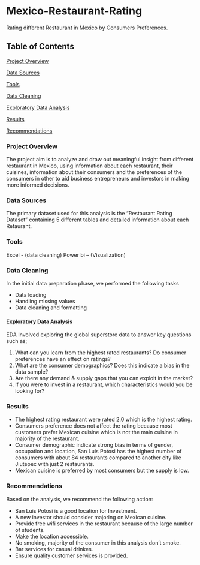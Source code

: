 # Mexico-Restaurant-Rating
Rating different Restaurant in Mexico by Consumers Preferences. 

## Table of Contents

[Project Overview](#project-overview)

[Data Sources](#data-sources)

[Tools](#tools)

[Data Cleaning](#data-cleaning)

[Exploratory Data Analysis](#exploratory-data-analysis)

[Results](#results)

[Recommendations](#recommendations)


### Project Overview

The project aim is to analyze and draw out meaningful insight from different restaurant in Mexico, using information about each restaurant, their cuisines, information about their consumers and the preferences of the consumers in other to aid business entrepreneurs and investors in making more informed decisions.

### Data Sources

The primary dataset used for this analysis is the “Restaurant Rating Dataset” containing 5 different tables and detailed information about each Retaurant.

### Tools

Excel - (data cleaning)
Power bi – (Visualization)

### Data Cleaning

In the initial data preparation phase, we performed the following tasks
- Data loading
- Handling missing values
- Data cleaning and formatting

#### Exploratory Data Analysis

EDA Involved exploring the global superstore data to answer key questions such as;
1. What can you learn from the highest rated restaurants? Do consumer preferences have an effect on ratings? 
2. What are the consumer demographics? Does this indicate a bias in the data sample?
3. Are there any demand & supply gaps that you can exploit in the market?
4. If you were to invest in a restaurant, which characteristics would you be looking for?

### Results

- The highest rating restaurant were rated 2.0 which is the highest rating. 
- Consumers preference does not affect the rating because most customers prefer Mexican cuisine which is not the main cuisine in majority of the restaurant.
- Consumer demographic indicate strong bias in terms of gender, occupation and location, San Luis Potosi has the highest number of consumers with about 84 restaurants compared to another city like Jiutepec with just 2 restaurants.
- Mexican cuisine is preferred by most consumers but the supply is low.

### Recommendations

Based on the analysis, we recommend the following action:

- San Luis Potosi is a good location for Investment.
- A new investor should consider majoring on Mexican cuisine.
- Provide free wifi services in the restaurant because of the large number of students.
- Make the location accessible.
- No smoking, majority of the consumer in this analysis don’t smoke.
- Bar services for casual drinkes.
- Ensure quality customer services is provided.




